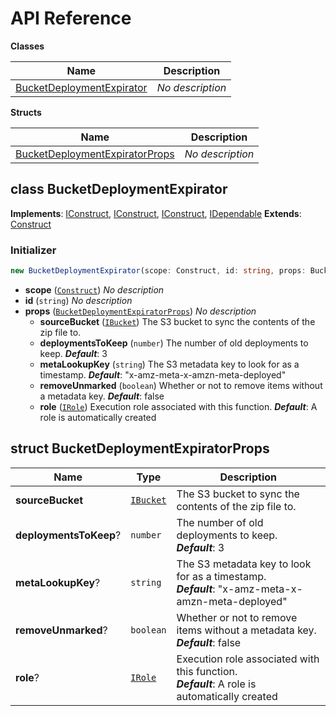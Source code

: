 # API Reference

**Classes**

Name|Description
----|-----------
[BucketDeploymentExpirator](#cdk-bucket-deployment-expirator-bucketdeploymentexpirator)|*No description*


**Structs**

Name|Description
----|-----------
[BucketDeploymentExpiratorProps](#cdk-bucket-deployment-expirator-bucketdeploymentexpiratorprops)|*No description*



## class BucketDeploymentExpirator  <a id="cdk-bucket-deployment-expirator-bucketdeploymentexpirator"></a>



__Implements__: [IConstruct](#constructs-iconstruct), [IConstruct](#aws-cdk-core-iconstruct), [IConstruct](#constructs-iconstruct), [IDependable](#aws-cdk-core-idependable)
__Extends__: [Construct](#aws-cdk-core-construct)

### Initializer




```ts
new BucketDeploymentExpirator(scope: Construct, id: string, props: BucketDeploymentExpiratorProps)
```

* **scope** (<code>[Construct](#aws-cdk-core-construct)</code>)  *No description*
* **id** (<code>string</code>)  *No description*
* **props** (<code>[BucketDeploymentExpiratorProps](#cdk-bucket-deployment-expirator-bucketdeploymentexpiratorprops)</code>)  *No description*
  * **sourceBucket** (<code>[IBucket](#aws-cdk-aws-s3-ibucket)</code>)  The S3 bucket to sync the contents of the zip file to. 
  * **deploymentsToKeep** (<code>number</code>)  The number of old deployments to keep. __*Default*__: 3
  * **metaLookupKey** (<code>string</code>)  The S3 metadata key to look for as a timestamp. __*Default*__: "x-amz-meta-x-amzn-meta-deployed"
  * **removeUnmarked** (<code>boolean</code>)  Whether or not to remove items without a metadata key. __*Default*__: false
  * **role** (<code>[IRole](#aws-cdk-aws-iam-irole)</code>)  Execution role associated with this function. __*Default*__: A role is automatically created




## struct BucketDeploymentExpiratorProps  <a id="cdk-bucket-deployment-expirator-bucketdeploymentexpiratorprops"></a>






Name | Type | Description 
-----|------|-------------
**sourceBucket** | <code>[IBucket](#aws-cdk-aws-s3-ibucket)</code> | The S3 bucket to sync the contents of the zip file to.
**deploymentsToKeep**? | <code>number</code> | The number of old deployments to keep.<br/>__*Default*__: 3
**metaLookupKey**? | <code>string</code> | The S3 metadata key to look for as a timestamp.<br/>__*Default*__: "x-amz-meta-x-amzn-meta-deployed"
**removeUnmarked**? | <code>boolean</code> | Whether or not to remove items without a metadata key.<br/>__*Default*__: false
**role**? | <code>[IRole](#aws-cdk-aws-iam-irole)</code> | Execution role associated with this function.<br/>__*Default*__: A role is automatically created



